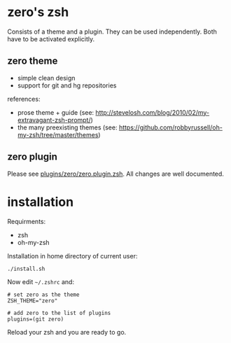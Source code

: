 # zero's zsh

Consists of a theme and a plugin. They can be used independently. Both have to be activated explicitly.

## zero theme

* simple clean design
* support for git and hg repositories

references:

* prose theme + guide (see: http://stevelosh.com/blog/2010/02/my-extravagant-zsh-prompt/)
* the many preexisting themes (see: https://github.com/robbyrussell/oh-my-zsh/tree/master/themes)

## zero plugin

Please see [plugins/zero/zero.plugin.zsh](plugins/zero/zero.plugin.zsh). All changes are well documented.

# installation

Requirments:

* zsh
* oh-my-zsh

Installation in home directory of current user:

    ./install.sh

Now edit `~/.zshrc` and:

    # set zero as the theme
    ZSH_THEME="zero"

    # add zero to the list of plugins
    plugins=(git zero)

Reload your zsh and you are ready to go.
